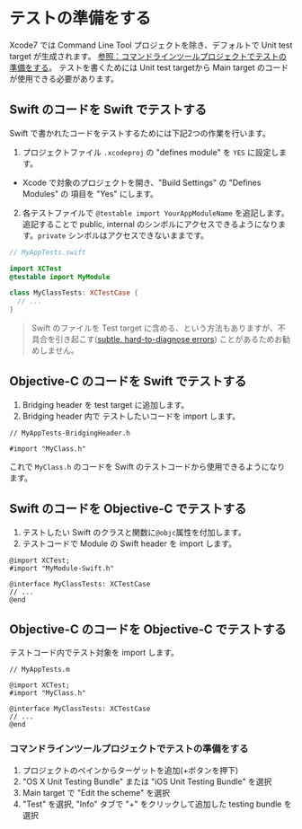 # テストの準備をする

Xcode7 では Command Line Tool プロジェクトを除き、デフォルトで Unit test target が生成されます。 [参照：コマンドラインツールプロジェクトでテストの準備をする](#コマンドラインツールプロジェクトでテストの準備をする)。
テストを書くためには Unit test targetから Main target のコードが使用できる必要があります。

## Swift のコードを Swift でテストする

Swift で書かれたコードをテストするためには下記2つの作業を行います。

1. プロジェクトファイル `.xcodeproj` の "defines module" を `YES` に設定します。

  * Xcode で対象のプロジェクトを開き、"Build Settings" の "Defines Modules" の 項目を "Yes" にします。

2. 各テストファイルで `@testable import YourAppModuleName` を追記します。 追記することで public, internal のシンボルにアクセスできるようになります。`private` シンボルはアクセスできないままです。

```swift
// MyAppTests.swift

import XCTest
@testable import MyModule

class MyClassTests: XCTestCase {
  // ...
}
```

> Swift のファイルを Test target に含める、という方法もありますが、不具合を引き起こす([subtle, hard-to-diagnose
errors](https://github.com/Quick/Quick/issues/91)) ことがあるためお勧めしません。

## Objective-C のコードを Swift でテストする

1. Bridging header を test target に追加します。
2. Bridging header 内で テストしたいコードを import します。

```objc
// MyAppTests-BridgingHeader.h

#import "MyClass.h"
```

これで `MyClass.h` のコードを Swift のテストコードから使用できるようになります。

## Swift のコードを Objective-C でテストする

1. テストしたい Swift のクラスと関数に`@objc`属性を付加します。
2. テストコードで Module の Swift header を import します。

```objc
@import XCTest;
#import "MyModule-Swift.h"

@interface MyClassTests: XCTestCase
// ...
@end
```

## Objective-C のコードを Objective-C でテストする

テストコード内でテスト対象を import します。

```objc
// MyAppTests.m

@import XCTest;
#import "MyClass.h"

@interface MyClassTests: XCTestCase
// ...
@end
```

### コマンドラインツールプロジェクトでテストの準備をする

1. プロジェクトのペインからターゲットを追加(+ボタンを押下)
2. "OS X Unit Testing Bundle" または "iOS Unit Testing Bundle" を選択
3. Main target で "Edit the scheme" を選択
4. "Test" を選択, "Info" タブで "+" をクリックして追加した testing bundle を選択
